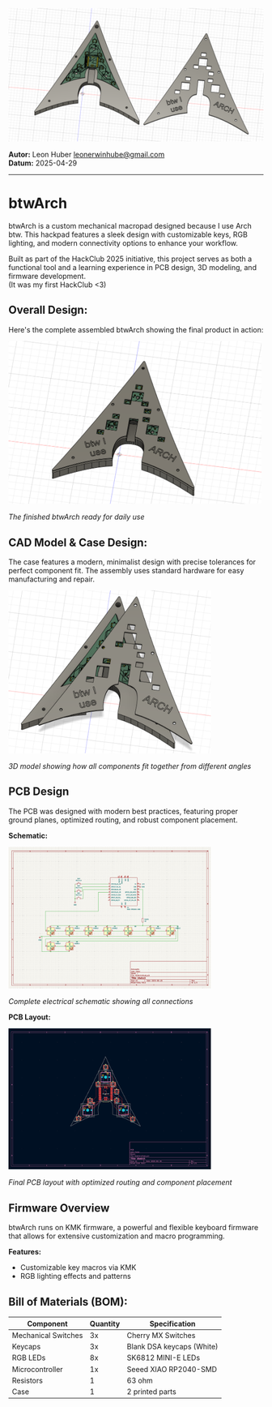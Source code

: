![Banner](assets/caseFit.png)

**Autor:** Leon Huber [leonerwinhube@gmail.com](mailto:leonerwinhube@gmail.com)  
**Datum:** 2025-04-29  

---
# btwArch

btwArch is a custom mechanical macropad designed because I use Arch btw. This hackpad features a sleek design with customizable keys, RGB lighting, and modern connectivity options to enhance your workflow.

Built as part of the HackClub 2025 initiative, this project serves as both a functional tool and a learning experience in PCB design, 3D modeling, and firmware development.    
(It was my first HackClub <3)

## Overall Design:
Here's the complete assembled btwArch showing the final product in action:

<img src="assets/right_CaseFit.png" alt="btwArch Overview" width="500"/>

*The finished btwArch ready for daily use*

## CAD Model & Case Design:
The case features a modern, minimalist design with precise tolerances for perfect component fit. The assembly uses standard hardware for easy manufacturing and repair.

<img src="assets/left_CaseFit.png" alt="left_CaseFit" width="400"/>

*3D model showing how all components fit together from different angles*

## PCB Design
The PCB was designed with modern best practices, featuring proper ground planes, optimized routing, and robust component placement.

**Schematic:**

<img src="assets/schematic.png" alt="schematic" width="400"/>

*Complete electrical schematic showing all connections*

**PCB Layout:**

<img src="assets/pcb.png" alt="pcb" width="400"/>

*Final PCB layout with optimized routing and component placement*

## Firmware Overview
btwArch runs on KMK firmware, a powerful and flexible keyboard firmware that allows for extensive customization and macro programming.

**Features:**
- Customizable key macros via KMK
- RGB lighting effects and patterns

## Bill of Materials (BOM):

| Component | Quantity | Specification |
|-----------|----------|---------------|
| Mechanical Switches | 3x | Cherry MX Switches |
| Keycaps | 3x | Blank DSA keycaps (White) |
| RGB LEDs | 8x | SK6812 MINI-E LEDs |
| Microcontroller | 1x | Seeed XIAO RP2040-SMD |
| Resistors | 1 | 63 ohm |
| Case | 1 | 2 printed parts |